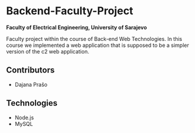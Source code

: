 # Backend-Faculty-Project

**Faculty of Electrical Engineering, University of Sarajevo**

Faculty project within the course of Back-end Web Technologies.
In this course we implemented a web application that is supposed to be a simpler version of the c2 web application.


## Contributors

- Dajana Prašo

## Technologies

- Node.js
- MySQL
